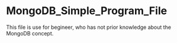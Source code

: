 # MongoDB_Simple_Program_File
This file is use for begineer, who has not prior knowledge about the MongoDB concept.
